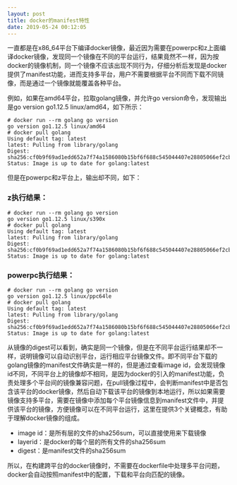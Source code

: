 ```yaml
---
layout: post
title: docker的manifest特性
date: 2019-05-24 00:12:05
---
```


一直都是在x86_64平台下编译docker镜像，最近因为需要在powerpc和z上面编译docker镜像，发现同一个镜像在不同的平台运行，结果竟然不一样，因为按docker的镜像机制，同一个镜像不应该出现不同行为，仔细分析后发现是docker提供了manifest功能，进而支持多平台，用户不需要根据平台不同而下载不同镜像，而是通过一个镜像就能覆盖各种平台。

例如，如果在amd64平台，拉取golang镜像，并允许go version命令，发现输出是go version go1.12.5 linux/amd64，如下所示：

```
# docker run --rm golang go version
go version go1.12.5 linux/amd64
# docker pull golang
Using default tag: latest
latest: Pulling from library/golang
Digest: sha256:cf0b9f69ad1edd652a7f74a1586080b15bf6f688c545044407e28805066ef2cb
Status: Image is up to date for golang:latest
```

但是在powerpc和z平台上，输出却不同，如下：

### z执行结果：

```
# docker run --rm golang go version
go version go1.12.5 linux/s390x
# docker pull golang
Using default tag: latest
latest: Pulling from library/golang
Digest: sha256:cf0b9f69ad1edd652a7f74a1586080b15bf6f688c545044407e28805066ef2cb
Status: Image is up to date for golang:latest
```

### powerpc执行结果：

```
# docker run --rm golang go version
go version go1.12.5 linux/ppc64le
# docker pull golang
Using default tag: latest
latest: Pulling from library/golang
Digest: sha256:cf0b9f69ad1edd652a7f74a1586080b15bf6f688c545044407e28805066ef2cb
Status: Image is up to date for golang:latest
```

从镜像的digest可以看到，确实是同一个镜像，但是在不同平台运行结果却不一样，说明镜像可以自动识别平台，运行相应平台镜像文件。即不同平台下载的golang镜像的manifest文件确实是一样的，但是通过查看image id，会发现镜像id不同，不同平台上的镜像却不相同，是因为docker的引入的manifest功能，负责处理多个平台间的镜像兼容问题，在pull镜像过程中，会判断manifest中是否包含该平台的docker镜像，然后自动下载该平台的镜像到本地运行，所以如果需要镜像支持多平台，需要在镜像中添加每个平台镜像信息到manifest文件中，并提供该平台的镜像，方便镜像可以在不同平台运行，这里在提供3个关键概念，有助于理解docker镜像的组成。

- image id：是所有层的文件的sha256sum，可以直接使用来下载镜像
- layerid：是docker的每个层的所有文件的sha256sum
- digest：是manifest文件的sha256sum

所以，在构建跨平台的docker镜像时，不需要在dockerfile中处理多平台问题，docker会自动按照manifest中的配置，下载和平台向匹配的镜像。
